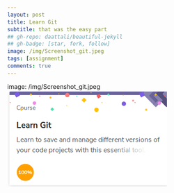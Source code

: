 ```yaml
---
layout: post
title: Learn Git
subtitle: that was the easy part
## gh-repo: daattali/beautiful-jekyll
## gh-badge: [star, fork, follow]
image: /img/Screenshot_git.jpeg
tags: [assignment]
comments: true
---
```



image: /img/Screenshot_git.jpeg
![Learn git](Screenshot_git.jpg)

